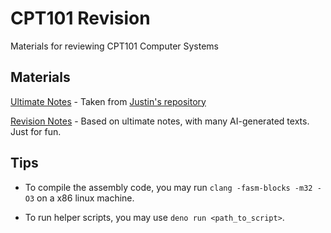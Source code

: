 # CPT101 Revision

Materials for reviewing CPT101 Computer Systems

## Materials

[Ultimate Notes](CPT%20101%20Ultimate%20Notes%20Final!.pdf) - Taken from [Justin's repository](https://github.com/SpoaLove/XJTLU_ICSY2/blob/main/src/cn/edu/xjtlu/cpt101/CPT%20101%20Ultimate%20Notes%20Final!.pdf)

[Revision Notes](CPT111_Revision_Notes.md) - Based on ultimate notes, with many AI-generated texts. Just for fun.

## Tips

- To compile the assembly code, you may run `clang -fasm-blocks -m32 -O3` on a x86 linux machine.

- To run helper scripts, you may use `deno run <path_to_script>`.
